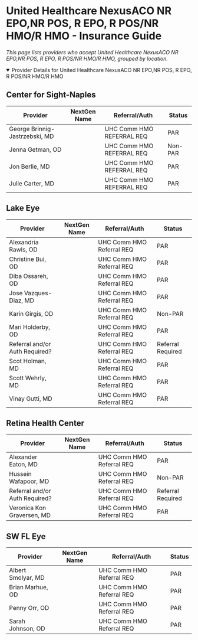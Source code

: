 # United Healthcare NexusACO NR EPO,NR POS, R EPO, R POS/NR HMO/R HMO - Insurance Guide

*This page lists providers who accept United Healthcare NexusACO NR EPO,NR POS, R EPO, R POS/NR HMO/R HMO, grouped by location.*

<details open><summary>Provider Details for United Healthcare NexusACO NR EPO,NR POS, R EPO, R POS/NR HMO/R HMO</summary>

## Center for Sight-Naples

| Provider | NextGen Name | Referral/Auth | Status |
|----------|-------------|--------------|--------|
| George Brinnig-Jastrzebski, MD |  | UHC Comm HMO REFERRAL REQ | PAR |
| Jenna Getman, OD |  | UHC Comm HMO REFERRAL REQ | Non-PAR |
| Jon Berlie, MD |  | UHC Comm HMO REFERRAL REQ | PAR |
| Julie Carter, MD |  | UHC Comm HMO REFERRAL REQ | PAR |

## Lake Eye 

| Provider | NextGen Name | Referral/Auth | Status |
|----------|-------------|--------------|--------|
| Alexandria Rawls, OD |  | UHC Comm HMO Referral REQ | PAR |
| Christine Bui, OD |  | UHC Comm HMO Referral REQ | PAR |
| Diba Ossareh, OD |  | UHC Comm HMO Referral REQ | PAR |
| Jose Vazques-Diaz, MD |  | UHC Comm HMO Referral REQ | PAR |
| Karin Girgis, OD |  | UHC Comm HMO Referral REQ | Non-PAR |
| Mari Holderby, OD |  | UHC Comm HMO Referral REQ | PAR |
| Referral and/or Auth Required? |  | UHC Comm HMO Referral REQ | Referral Required |
| Scot Holman, MD |  | UHC Comm HMO Referral REQ | PAR |
| Scott Wehrly, MD |  | UHC Comm HMO Referral REQ | PAR |
| Vinay Gutti, MD |  | UHC Comm HMO Referral REQ | PAR |

## Retina Health Center

| Provider | NextGen Name | Referral/Auth | Status |
|----------|-------------|--------------|--------|
| Alexander Eaton, MD |  | UHC Comm HMO Referral REQ | PAR |
| Hussein Wafapoor, MD |  | UHC Comm HMO Referral REQ | Non-PAR |
| Referral and/or Auth Required? |  | UHC Comm HMO Referral REQ | Referral Required |
| Veronica Kon Graversen, MD |  | UHC Comm HMO Referral REQ | PAR |

## SW FL Eye

| Provider | NextGen Name | Referral/Auth | Status |
|----------|-------------|--------------|--------|
| Albert Smolyar, MD |  | UHC Comm HMO Referral REQ | PAR |
| Brian Marhue, OD |  | UHC Comm HMO Referral REQ | PAR |
| Penny Orr, OD |  | UHC Comm HMO Referral REQ | PAR |
| Sarah Johnson, OD |  | UHC Comm HMO Referral REQ | PAR |

</details>

